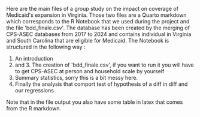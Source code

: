 Here are the main files of a group study on the impact on coverage of Medicaid's expansion in Virginia. 
Those two files are a Quarto markdown which corresponds to the R Notebook that we used during the project and the file 'bdd_finale.csv'.
The database has been created by the merging of CPS-ASEC databases from 2017 to 2024 and contains individual in Virginia and South Carolina that are eligible for Medicaid. 
The Notebook is structured in the following way : 
1.  An introduction
2. and 3. The creation of 'bdd_finale.csv', if you want to run it you will have to get CPS-ASEC at person and household scale by yourself
4. Summary statistics, sorry this is a bit messy here.
5. Finally the analysis that comport test of hypothesis of a diff in diff and our regressions

Note that in the file output you also have some table in latex that comes from the R markdown. 